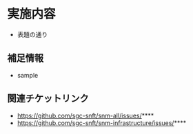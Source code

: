 # 実施内容

- 表題の通り

## 補足情報

- sample

## 関連チケットリンク

- https://github.com/sgc-snft/snm-all/issues/****
- https://github.com/sgc-snft/snm-infrastructure/issues/****